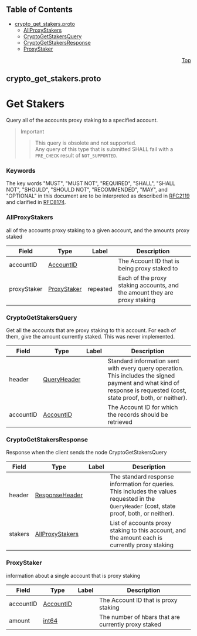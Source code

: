 ## Table of Contents

- [crypto_get_stakers.proto](#crypto_get_stakers-proto)
    - [AllProxyStakers](#proto-AllProxyStakers)
    - [CryptoGetStakersQuery](#proto-CryptoGetStakersQuery)
    - [CryptoGetStakersResponse](#proto-CryptoGetStakersResponse)
    - [ProxyStaker](#proto-ProxyStaker)
  



<a name="crypto_get_stakers-proto"></a>
<p align="right"><a href="#top">Top</a></p>

## crypto_get_stakers.proto
# Get Stakers
Query all of the accounts proxy staking _to_ a specified account.

> Important
>> This query is obsolete and not supported.<br/>
>> Any query of this type that is submitted SHALL fail with a `PRE_CHECK` result
>> of `NOT_SUPPORTED`.

### Keywords
The key words "MUST", "MUST NOT", "REQUIRED", "SHALL", "SHALL NOT",
"SHOULD", "SHOULD NOT", "RECOMMENDED", "MAY", and "OPTIONAL" in this
document are to be interpreted as described in
[RFC2119](https://www.ietf.org/rfc/rfc2119) and clarified in
[RFC8174](https://www.ietf.org/rfc/rfc8174).


<a name="proto-AllProxyStakers"></a>

### AllProxyStakers
all of the accounts proxy staking to a given account, and the amounts proxy staked


| Field | Type | Label | Description |
| ----- | ---- | ----- | ----------- |
| accountID | [AccountID](#proto-AccountID) |  | The Account ID that is being proxy staked to |
| proxyStaker | [ProxyStaker](#proto-ProxyStaker) | repeated | Each of the proxy staking accounts, and the amount they are proxy staking |






<a name="proto-CryptoGetStakersQuery"></a>

### CryptoGetStakersQuery
Get all the accounts that are proxy staking to this account. For each of them, give the amount
currently staked. This was never implemented.


| Field | Type | Label | Description |
| ----- | ---- | ----- | ----------- |
| header | [QueryHeader](#proto-QueryHeader) |  | Standard information sent with every query operation.<br/> This includes the signed payment and what kind of response is requested (cost, state proof, both, or neither). |
| accountID | [AccountID](#proto-AccountID) |  | The Account ID for which the records should be retrieved |






<a name="proto-CryptoGetStakersResponse"></a>

### CryptoGetStakersResponse
Response when the client sends the node CryptoGetStakersQuery


| Field | Type | Label | Description |
| ----- | ---- | ----- | ----------- |
| header | [ResponseHeader](#proto-ResponseHeader) |  | The standard response information for queries.<br/> This includes the values requested in the `QueryHeader` (cost, state proof, both, or neither). |
| stakers | [AllProxyStakers](#proto-AllProxyStakers) |  | List of accounts proxy staking to this account, and the amount each is currently proxy staking |






<a name="proto-ProxyStaker"></a>

### ProxyStaker
information about a single account that is proxy staking


| Field | Type | Label | Description |
| ----- | ---- | ----- | ----------- |
| accountID | [AccountID](#proto-AccountID) |  | The Account ID that is proxy staking |
| amount | [int64](#int64) |  | The number of hbars that are currently proxy staked |





 <!-- end messages -->

 <!-- end enums -->

 <!-- end HasExtensions -->

 <!-- end services -->


